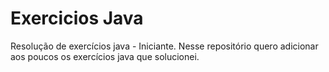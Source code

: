 # Exercicios Java
Resolução de exercícios java - Iniciante. 
Nesse repositório quero adicionar aos poucos os exercícios java que solucionei.
